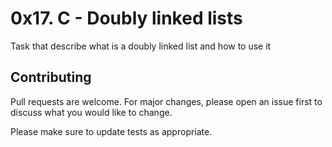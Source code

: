 # 0x17. C - Doubly linked lists


Task that describe what is a doubly linked list and how to use it

## Contributing
Pull requests are welcome. For major changes, please open an issue first to discuss what you would like to change.

Please make sure to update tests as appropriate.
